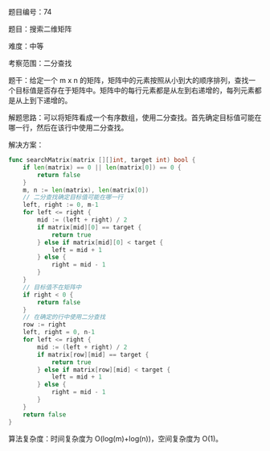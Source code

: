 题目编号：74

题目：搜索二维矩阵

难度：中等

考察范围：二分查找

题干：给定一个 m x n 的矩阵，矩阵中的元素按照从小到大的顺序排列，查找一个目标值是否存在于矩阵中。矩阵中的每行元素都是从左到右递增的，每列元素都是从上到下递增的。

解题思路：可以将矩阵看成一个有序数组，使用二分查找。首先确定目标值可能在哪一行，然后在该行中使用二分查找。

解决方案：

```go
func searchMatrix(matrix [][]int, target int) bool {
    if len(matrix) == 0 || len(matrix[0]) == 0 {
        return false
    }
    m, n := len(matrix), len(matrix[0])
    // 二分查找确定目标值可能在哪一行
    left, right := 0, m-1
    for left <= right {
        mid := (left + right) / 2
        if matrix[mid][0] == target {
            return true
        } else if matrix[mid][0] < target {
            left = mid + 1
        } else {
            right = mid - 1
        }
    }
    // 目标值不在矩阵中
    if right < 0 {
        return false
    }
    // 在确定的行中使用二分查找
    row := right
    left, right = 0, n-1
    for left <= right {
        mid := (left + right) / 2
        if matrix[row][mid] == target {
            return true
        } else if matrix[row][mid] < target {
            left = mid + 1
        } else {
            right = mid - 1
        }
    }
    return false
}
```

算法复杂度：时间复杂度为 O(log(m)+log(n))，空间复杂度为 O(1)。